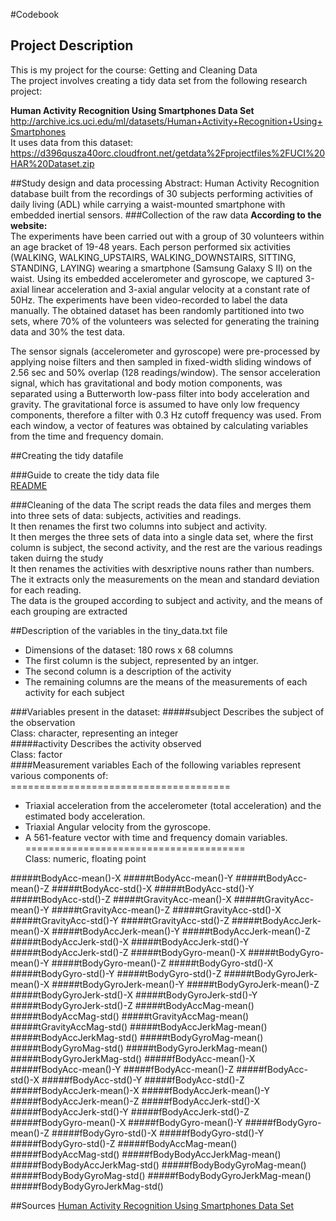 
#Codebook
## Project Description
This is my project for the course: Getting and Cleaning Data<br />
The project involves creating a tidy data set from the following research project:<br />

__Human Activity Recognition Using Smartphones Data Set__ <br />
http://archive.ics.uci.edu/ml/datasets/Human+Activity+Recognition+Using+Smartphones<br />
It uses data from this dataset:<br />
https://d396qusza40orc.cloudfront.net/getdata%2Fprojectfiles%2FUCI%20HAR%20Dataset.zip<br />

##Study design and data processing
Abstract: Human Activity Recognition database built from the recordings of 30 subjects performing activities of daily living (ADL) while carrying a waist-mounted smartphone with embedded inertial sensors.
###Collection of the raw data
__According to the website:__<br />
The experiments have been carried out with a group of 30 volunteers within an age bracket of 19-48 years. Each person performed six activities (WALKING, WALKING_UPSTAIRS, WALKING_DOWNSTAIRS, SITTING, STANDING, LAYING) wearing a smartphone (Samsung Galaxy S II) on the waist. Using its embedded accelerometer and gyroscope, we captured 3-axial linear acceleration and 3-axial angular velocity at a constant rate of 50Hz. The experiments have been video-recorded to label the data manually. The obtained dataset has been randomly partitioned into two sets, where 70% of the volunteers was selected for generating the training data and 30% the test data. 

The sensor signals (accelerometer and gyroscope) were pre-processed by applying noise filters and then sampled in fixed-width sliding windows of 2.56 sec and 50% overlap (128 readings/window). The sensor acceleration signal, which has gravitational and body motion components, was separated using a Butterworth low-pass filter into body acceleration and gravity. The gravitational force is assumed to have only low frequency components, therefore a filter with 0.3 Hz cutoff frequency was used. From each window, a vector of features was obtained by calculating variables from the time and frequency domain.


##Creating the tidy datafile

###Guide to create the tidy data file
<br />[README](README.md)

###Cleaning of the data
The script reads the data files and merges them into three sets of data: subjects, activities and readings.
<br />It then renames the first two columns into subject and activity. 
<br />It then merges the three sets of data into a single data set, where the first column is subject, the second activity, and the rest are the various readings taken duirng the study
<br />It then renames the activities with desxriptive nouns rather than numbers.
<br />The it extracts only the measurements on the mean and standard deviation for each reading.
<br />The data is the grouped according to subject and activity, and the means of each grouping are extracted

##Description of the variables in the tiny_data.txt file
 - Dimensions of the dataset: 180 rows x 68 columns
 - The first column is the subject, represented by an intger.
 - The second column is a description of the activity
 - The remaining columns are the means of the measurements of each activity for each subject
 
###Variables present in the dataset:
#####subject
Describes the subject of the observation<br />
Class: character, representing an integer<br />
#####activity
Describes the activity observed<br />
Class: factor<br />
####Measurement variables
  Each of the following variables represent various components of:<br />
  ======================================<br />
  - Triaxial acceleration from the accelerometer (total acceleration) and the estimated body acceleration.<br />
  - Triaxial Angular velocity from the gyroscope. <br />
  - A 561-feature vector with time and frequency domain variables. <br />
  ======================================<br />
Class: numeric, floating point<br />

#####tBodyAcc-mean()-X
#####tBodyAcc-mean()-Y
#####tBodyAcc-mean()-Z
#####tBodyAcc-std()-X
#####tBodyAcc-std()-Y
#####tBodyAcc-std()-Z
#####tGravityAcc-mean()-X
#####tGravityAcc-mean()-Y
#####tGravityAcc-mean()-Z
#####tGravityAcc-std()-X
#####tGravityAcc-std()-Y
#####tGravityAcc-std()-Z
#####tBodyAccJerk-mean()-X
#####tBodyAccJerk-mean()-Y
#####tBodyAccJerk-mean()-Z
#####tBodyAccJerk-std()-X
#####tBodyAccJerk-std()-Y
#####tBodyAccJerk-std()-Z
#####tBodyGyro-mean()-X
#####tBodyGyro-mean()-Y
#####tBodyGyro-mean()-Z
#####tBodyGyro-std()-X
#####tBodyGyro-std()-Y
#####tBodyGyro-std()-Z
#####tBodyGyroJerk-mean()-X
#####tBodyGyroJerk-mean()-Y
#####tBodyGyroJerk-mean()-Z
#####tBodyGyroJerk-std()-X
#####tBodyGyroJerk-std()-Y
#####tBodyGyroJerk-std()-Z
#####tBodyAccMag-mean()
#####tBodyAccMag-std()
#####tGravityAccMag-mean()
#####tGravityAccMag-std()
#####tBodyAccJerkMag-mean()
#####tBodyAccJerkMag-std()
#####tBodyGyroMag-mean()
#####tBodyGyroMag-std()
#####tBodyGyroJerkMag-mean()
#####tBodyGyroJerkMag-std()
#####fBodyAcc-mean()-X
#####fBodyAcc-mean()-Y
#####fBodyAcc-mean()-Z
#####fBodyAcc-std()-X
#####fBodyAcc-std()-Y
#####fBodyAcc-std()-Z
#####fBodyAccJerk-mean()-X
#####fBodyAccJerk-mean()-Y
#####fBodyAccJerk-mean()-Z
#####fBodyAccJerk-std()-X
#####fBodyAccJerk-std()-Y
#####fBodyAccJerk-std()-Z
#####fBodyGyro-mean()-X
#####fBodyGyro-mean()-Y
#####fBodyGyro-mean()-Z
#####fBodyGyro-std()-X
#####fBodyGyro-std()-Y
#####fBodyGyro-std()-Z
#####fBodyAccMag-mean()
#####fBodyAccMag-std()
#####fBodyBodyAccJerkMag-mean()
#####fBodyBodyAccJerkMag-std()
#####fBodyBodyGyroMag-mean()
#####fBodyBodyGyroMag-std()
#####fBodyBodyGyroJerkMag-mean()
#####fBodyBodyGyroJerkMag-std()

##Sources
[Human Activity Recognition Using Smartphones Data Set](http://archive.ics.uci.edu/ml/datasets/Human+Activity+Recognition+Using+Smartphones#)
